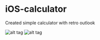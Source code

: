 
# iOS-calculator
Created simple calculator with retro outlook 


![alt tag](https://cloud.githubusercontent.com/assets/20172644/19231588/1d7a3eb4-8edb-11e6-8e23-85827c9848cb.png)
![alt tag](https://cloud.githubusercontent.com/assets/20172644/19231589/2025f0b8-8edb-11e6-8f81-fefb67db1bc9.png)



